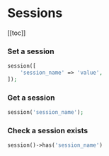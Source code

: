 # Sessions

[[toc]]

### Set a session

```php
session([
    'session_name' => 'value',
]);
```

### Get a session

```php
session('session_name');
```

### Check a session exists

```php
session()->has('session_name')
```

<EditOnGithub repo_name="cheatsheets" edit_url="laravel/sessions.md"/>
